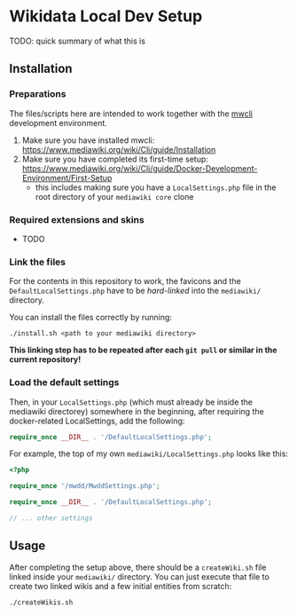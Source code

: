 # Wikidata Local Dev Setup

TODO: quick summary of what this is

## Installation

### Preparations
The files/scripts here are intended to work together with the [mwcli](https://www.mediawiki.org/wiki/Cli) development environment.

1. Make sure you have installed mwcli: https://www.mediawiki.org/wiki/Cli/guide/Installation
1. Make sure you have completed its first-time setup: https://www.mediawiki.org/wiki/Cli/guide/Docker-Development-Environment/First-Setup
    - this includes making sure you have a `LocalSettings.php` file in the root directory of your `mediawiki core` clone


### Required extensions and skins

* TODO

### Link the files

For the contents in this repository to work, the favicons and the `DefaultLocalSettings.php` have to be _hard-linked_ into the `mediawiki/` directory.

You can install the files correctly by running:

```shell
./install.sh <path to your mediawiki directory>
```

**This linking step has to be repeated after each `git pull` or similar in the current repository!**

### Load the default settings

Then, in your `LocalSettings.php` (which must already be inside the mediawiki directorey) somewhere in the beginning, after requiring the docker-related LocalSettings, add the following:
```php
require_once __DIR__ . '/DefaultLocalSettings.php';
```

For example, the top of my own `mediawiki/LocalSettings.php` looks like this:

```php
<?php

require_once '/mwdd/MwddSettings.php';

require_once __DIR__ . '/DefaultLocalSettings.php';

// ... other settings
```


## Usage

After completing the setup above, there should be a `createWiki.sh` file linked inside your `mediawiki/` directory.
You can just execute that file to create two linked wikis and a few initial entities from scratch:

```shell
./createWikis.sh
```

